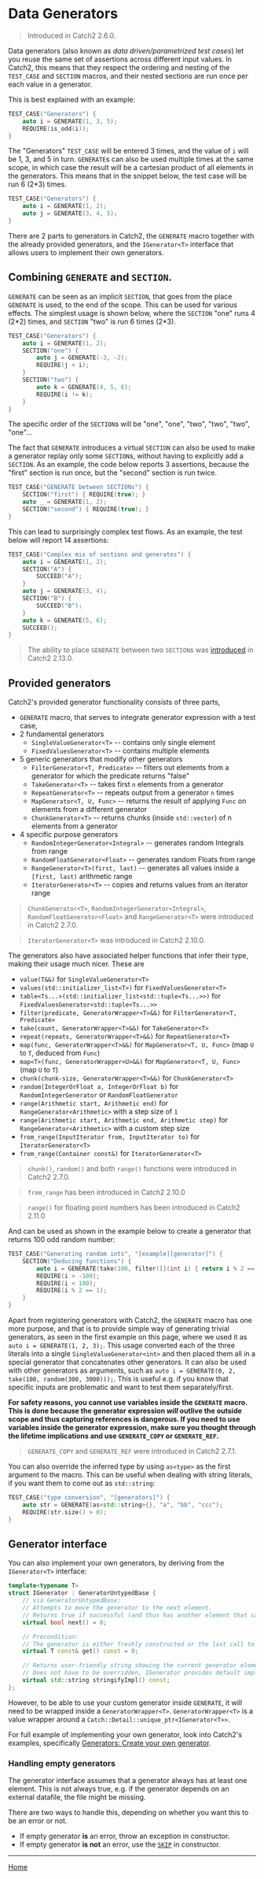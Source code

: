 <a id="top"></a>
# Data Generators

> Introduced in Catch2 2.6.0.

Data generators (also known as _data driven/parametrized test cases_)
let you reuse the same set of assertions across different input values.
In Catch2, this means that they respect the ordering and nesting
of the `TEST_CASE` and `SECTION` macros, and their nested sections
are run once per each value in a generator.

This is best explained with an example:
```cpp
TEST_CASE("Generators") {
    auto i = GENERATE(1, 3, 5);
    REQUIRE(is_odd(i));
}
```

The "Generators" `TEST_CASE` will be entered 3 times, and the value of
`i` will be 1, 3, and 5 in turn. `GENERATE`s can also be used multiple
times at the same scope, in which case the result will be a cartesian
product of all elements in the generators. This means that in the snippet
below, the test case will be run 6 (2\*3) times.

```cpp
TEST_CASE("Generators") {
    auto i = GENERATE(1, 2);
    auto j = GENERATE(3, 4, 5);
}
```

There are 2 parts to generators in Catch2, the `GENERATE` macro together
with the already provided generators, and the `IGenerator<T>` interface
that allows users to implement their own generators.


## Combining `GENERATE` and `SECTION`.

`GENERATE` can be seen as an implicit `SECTION`, that goes from the place
`GENERATE` is used, to the end of the scope. This can be used for various
effects. The simplest usage is shown below, where the `SECTION` "one"
runs 4 (2\*2) times, and `SECTION` "two" is run 6 times (2\*3).

```cpp
TEST_CASE("Generators") {
    auto i = GENERATE(1, 2);
    SECTION("one") {
        auto j = GENERATE(-3, -2);
        REQUIRE(j < i);
    }
    SECTION("two") {
        auto k = GENERATE(4, 5, 6);
        REQUIRE(i != k);
    }
}
```

The specific order of the `SECTION`s will be "one", "one", "two", "two",
"two", "one"...


The fact that `GENERATE` introduces a virtual `SECTION` can also be used
to make a generator replay only some `SECTION`s, without having to
explicitly add a `SECTION`. As an example, the code below reports 3
assertions, because the "first" section is run once, but the "second"
section is run twice.

```cpp
TEST_CASE("GENERATE between SECTIONs") {
    SECTION("first") { REQUIRE(true); }
    auto _ = GENERATE(1, 2);
    SECTION("second") { REQUIRE(true); }
}
```

This can lead to surprisingly complex test flows. As an example, the test
below will report 14 assertions:

```cpp
TEST_CASE("Complex mix of sections and generates") {
    auto i = GENERATE(1, 2);
    SECTION("A") {
        SUCCEED("A");
    }
    auto j = GENERATE(3, 4);
    SECTION("B") {
        SUCCEED("B");
    }
    auto k = GENERATE(5, 6);
    SUCCEED();
}
```

> The ability to place `GENERATE` between two `SECTION`s was [introduced](https://github.com/catchorg/Catch2/issues/1938) in Catch2 2.13.0.

## Provided generators

Catch2's provided generator functionality consists of three parts,

* `GENERATE` macro,  that serves to integrate generator expression with
a test case,
* 2 fundamental generators
  * `SingleValueGenerator<T>` -- contains only single element
  * `FixedValuesGenerator<T>` -- contains multiple elements
* 5 generic generators that modify other generators
  * `FilterGenerator<T, Predicate>` -- filters out elements from a generator
  for which the predicate returns "false"
  * `TakeGenerator<T>` -- takes first `n` elements from a generator
  * `RepeatGenerator<T>` -- repeats output from a generator `n` times
  * `MapGenerator<T, U, Func>` -- returns the result of applying `Func`
  on elements from a different generator
  * `ChunkGenerator<T>` -- returns chunks (inside `std::vector`) of n elements from a generator
* 4 specific purpose generators
  * `RandomIntegerGenerator<Integral>` -- generates random Integrals from range
  * `RandomFloatGenerator<Float>` -- generates random Floats from range
  * `RangeGenerator<T>(first, last)` -- generates all values inside a `[first, last)` arithmetic range
  * `IteratorGenerator<T>` -- copies and returns values from an iterator range

> `ChunkGenerator<T>`, `RandomIntegerGenerator<Integral>`, `RandomFloatGenerator<Float>` and `RangeGenerator<T>` were introduced in Catch2 2.7.0.

> `IteratorGenerator<T>` was introduced in Catch2 2.10.0.

The generators also have associated helper functions that infer their
type, making their usage much nicer. These are

* `value(T&&)` for `SingleValueGenerator<T>`
* `values(std::initializer_list<T>)` for `FixedValuesGenerator<T>`
* `table<Ts...>(std::initializer_list<std::tuple<Ts...>>)` for `FixedValuesGenerator<std::tuple<Ts...>>`
* `filter(predicate, GeneratorWrapper<T>&&)` for `FilterGenerator<T, Predicate>`
* `take(count, GeneratorWrapper<T>&&)` for `TakeGenerator<T>`
* `repeat(repeats, GeneratorWrapper<T>&&)` for `RepeatGenerator<T>`
* `map(func, GeneratorWrapper<T>&&)` for `MapGenerator<T, U, Func>` (map `U` to `T`, deduced from `Func`)
* `map<T>(func, GeneratorWrapper<U>&&)` for `MapGenerator<T, U, Func>` (map `U` to `T`)
* `chunk(chunk-size, GeneratorWrapper<T>&&)` for `ChunkGenerator<T>`
* `random(IntegerOrFloat a, IntegerOrFloat b)` for `RandomIntegerGenerator` or `RandomFloatGenerator`
* `range(Arithmetic start, Arithmetic end)` for `RangeGenerator<Arithmetic>` with a step size of `1`
* `range(Arithmetic start, Arithmetic end, Arithmetic step)` for `RangeGenerator<Arithmetic>` with a custom step size
* `from_range(InputIterator from, InputIterator to)` for `IteratorGenerator<T>`
* `from_range(Container const&)` for `IteratorGenerator<T>`

> `chunk()`, `random()` and both `range()` functions were introduced in Catch2 2.7.0.

> `from_range` has been introduced in Catch2 2.10.0

> `range()` for floating point numbers has been introduced in Catch2 2.11.0

And can be used as shown in the example below to create a generator
that returns 100 odd random number:

```cpp
TEST_CASE("Generating random ints", "[example][generator]") {
    SECTION("Deducing functions") {
        auto i = GENERATE(take(100, filter([](int i) { return i % 2 == 1; }, random(-100, 100))));
        REQUIRE(i > -100);
        REQUIRE(i < 100);
        REQUIRE(i % 2 == 1);
    }
}
```


Apart from registering generators with Catch2, the `GENERATE` macro has
one more purpose, and that is to provide simple way of generating trivial
generators, as seen in the first example on this page, where we used it
as `auto i = GENERATE(1, 2, 3);`. This usage converted each of the three
literals into a single `SingleValueGenerator<int>` and then placed them all in
a special generator that concatenates other generators. It can also be
used with other generators as arguments, such as `auto i = GENERATE(0, 2,
take(100, random(300, 3000)));`. This is useful e.g. if you know that
specific inputs are problematic and want to test them separately/first.

**For safety reasons, you cannot use variables inside the `GENERATE` macro.
This is done because the generator expression _will_ outlive the outside
scope and thus capturing references is dangerous. If you need to use
variables inside the generator expression, make sure you thought through
the lifetime implications and use `GENERATE_COPY` or `GENERATE_REF`.**

> `GENERATE_COPY` and `GENERATE_REF` were introduced in Catch2 2.7.1.

You can also override the inferred type by using `as<type>` as the first
argument to the macro. This can be useful when dealing with string literals,
if you want them to come out as `std::string`:

```cpp
TEST_CASE("type conversion", "[generators]") {
    auto str = GENERATE(as<std::string>{}, "a", "bb", "ccc");
    REQUIRE(str.size() > 0);
}
```

## Generator interface

You can also implement your own generators, by deriving from the
`IGenerator<T>` interface:

```cpp
template<typename T>
struct IGenerator : GeneratorUntypedBase {
    // via GeneratorUntypedBase:
    // Attempts to move the generator to the next element.
    // Returns true if successful (and thus has another element that can be read)
    virtual bool next() = 0;

    // Precondition:
    // The generator is either freshly constructed or the last call to next() returned true
    virtual T const& get() const = 0;

    // Returns user-friendly string showing the current generator element
    // Does not have to be overridden, IGenerator provides default implementation
    virtual std::string stringifyImpl() const;
};
```

However, to be able to use your custom generator inside `GENERATE`, it
will need to be wrapped inside a `GeneratorWrapper<T>`.
`GeneratorWrapper<T>` is a value wrapper around a
`Catch::Detail::unique_ptr<IGenerator<T>>`.

For full example of implementing your own generator, look into Catch2's
examples, specifically
[Generators: Create your own generator](../examples/300-Gen-OwnGenerator.cpp).


### Handling empty generators

The generator interface assumes that a generator always has at least one
element. This is not always true, e.g. if the generator depends on an external
datafile, the file might be missing.

There are two ways to handle this, depending on whether you want this
to be an error or not.

 * If empty generator **is** an error, throw an exception in constructor.
 * If empty generator **is not** an error, use the [`SKIP`](skipping-passing-failing.md#skipping-test-cases-at-runtime) in constructor.



---

[Home](Readme.md#top)

